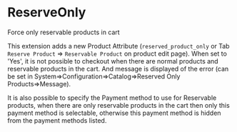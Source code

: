# ReserveOnly
Force only reservable products in cart

This extension adds a new Product Attribute (`reserved_product_only` or Tab `Reserve Product` => `Reservable Product` on product edit page). When set to 'Yes', it is not possible to checkout when there are normal products and reservable products in the cart. And message is displayed of the error (can be set in System=>Configuration=>Catalog=>Reserved Only Products=>Message).

It is also possible to specify the Payment method to use for Reservable products, when there are only reservable products in the cart then only this payment method is selectable, otherwise this payment method is hidden from the payment methods listed.

